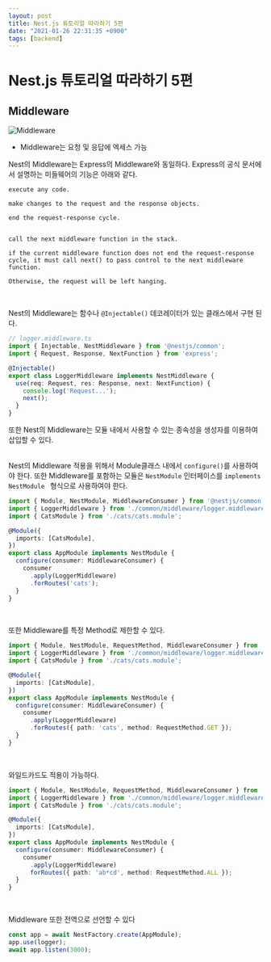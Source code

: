```yaml
---
layout: post
title: Nest.js 튜토리얼 따라하기 5편
date: "2021-01-26 22:31:35 +0900"
tags: [backend]
---
```


# Nest.js 튜토리얼 따라하기 5편

## Middleware

![Middleware](https://docs.nestjs.com/assets/Middlewares_1.png)

* Middleware는 요청 및 응답에 엑세스 가능

Nest의 Middleware는 Express의 Middleware와 동일하다.
Express의 공식 문서에서 설명하는 미들웨어의 기능은 아래와 같다.
<br/>
```text
execute any code.

make changes to the request and the response objects.

end the request-response cycle.


call the next middleware function in the stack.

if the current middleware function does not end the request-response cycle, it must call next() to pass control to the next middleware function. 

Otherwise, the request will be left hanging.
```
<br/>

Nest의 Middleware는 함수나 ```@Injectable()``` 데코레이터가 있는 클래스에서 구현 된다.

```typescript
// logger.middleware.ts
import { Injectable, NestMiddleware } from '@nestjs/common';
import { Request, Response, NextFunction } from 'express';

@Injectable()
export class LoggerMiddleware implements NestMiddleware {
  use(req: Request, res: Response, next: NextFunction) {
    console.log('Request...');
    next();
  }
}
```

또한 Nest의 Middleware는 모듈 내에서 사용할 수 있는 종속성을 생성자를 이용하여 삽입할 수 있다.
<br>
<br>

Nest의 Middleware 적용을 위해서 Module클래스 내에서 ```configure()```를 사용하여야 한다. 또한 Middleware를 포함하는 모듈은 ```NestModule``` 인터페이스를 ```implements NestModule ``` 형식으로 사용하여야 한다.
```typescript
import { Module, NestModule, MiddlewareConsumer } from '@nestjs/common';
import { LoggerMiddleware } from './common/middleware/logger.middleware';
import { CatsModule } from './cats/cats.module';

@Module({
  imports: [CatsModule],
})
export class AppModule implements NestModule {
  configure(consumer: MiddlewareConsumer) {
    consumer
      .apply(LoggerMiddleware)
      .forRoutes('cats');
  }
}
```
<br>

또한 Middleware를 특정 Method로 제한할 수 있다.
```typescript
import { Module, NestModule, RequestMethod, MiddlewareConsumer } from '@nestjs/common';
import { LoggerMiddleware } from './common/middleware/logger.middleware';
import { CatsModule } from './cats/cats.module';

@Module({
  imports: [CatsModule],
})
export class AppModule implements NestModule {
  configure(consumer: MiddlewareConsumer) {
    consumer
      .apply(LoggerMiddleware)
      .forRoutes({ path: 'cats', method: RequestMethod.GET });
  }
}
```
<br>

와일드카드도 적용이 가능하다.
```typescript
import { Module, NestModule, RequestMethod, MiddlewareConsumer } from '@nestjs/common';
import { LoggerMiddleware } from './common/middleware/logger.middleware';
import { CatsModule } from './cats/cats.module';

@Module({
  imports: [CatsModule],
})
export class AppModule implements NestModule {
  configure(consumer: MiddlewareConsumer) {
    consumer
      .apply(LoggerMiddleware)
      forRoutes({ path: 'ab*cd', method: RequestMethod.ALL });
  }
}
```
<br>

Middleware 또한 전역으로 선언할 수 있다
```typescript
const app = await NestFactory.create(AppModule);
app.use(logger);
await app.listen(3000);
```